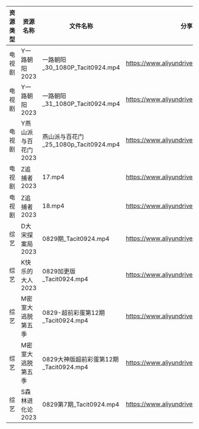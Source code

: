 | 资源类型 | 资源名称         | 文件名称                           | 分享链接                                      | 更新时间       |
| ---- | ------------ | ------------------------------ | ----------------------------------------- | ---------- |
| 电视剧  | Y一路朝阳2023    | 一路朝阳_30_1080P_Tacit0924.mp4    | https://www.aliyundrive.com/s/525jafigtyj | 2023-08-30 |
| 电视剧  | Y一路朝阳2023    | 一路朝阳_31_1080P_Tacit0924.mp4    | https://www.aliyundrive.com/s/525jafigtyj | 2023-08-30 |
| 电视剧  | Y燕山派与百花门2023 | 燕山派与百花门_25_1080p_Tacit0924.mp4 | https://www.aliyundrive.com/s/aBmMJZmQGsL | 2023-08-30 |
| 电视剧  | Z追捕者2023     | 17.mp4                         | https://www.aliyundrive.com/s/EPNgViZfVW2 | 2023-08-30 |
| 电视剧  | Z追捕者2023     | 18.mp4                         | https://www.aliyundrive.com/s/EPNgViZfVW2 | 2023-08-30 |
| 综艺   | D大宋探案局2023   | 0829期_Tacit0924.mp4            | https://www.aliyundrive.com/s/wNRc2V3Vaiq | 2023-08-30 |
| 综艺   | K快乐的大人2023   | 0829加更版_Tacit0924.mp4          | https://www.aliyundrive.com/s/SKqRbjBsPaj | 2023-08-30 |
| 综艺   | M密室大逃脱第五季    | 0829-超前彩蛋第12期_Tacit0924.mp4    | https://www.aliyundrive.com/s/KFCWQFSRon1 | 2023-08-30 |
| 综艺   | M密室大逃脱第五季    | 0829大神版超前彩蛋第12期_Tacit0924.mp4  | https://www.aliyundrive.com/s/KFCWQFSRon1 | 2023-08-30 |
| 综艺   | S森林进化论2023   | 0829第7期_Tacit0924.mp4          | https://www.aliyundrive.com/s/MR9vntZUnQ2 | 2023-08-30 |

